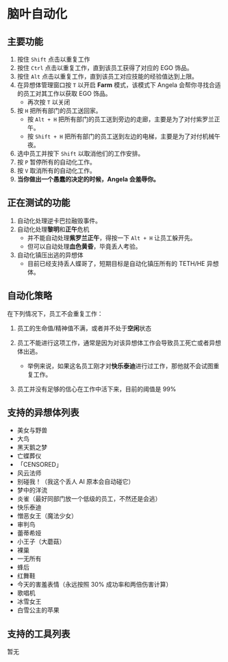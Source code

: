 # 脑叶自动化
 
## 主要功能

1. 按住 `Shift` 点击以重复工作
2. 按住 `Ctrl` 点击以重复工作，直到该员工获得了对应的 EGO 饰品。
3. 按住 `Alt` 点击以重复工作，直到该员工对应技能的经验值达到上限。
4. 在异想体管理窗口按 `T` 以开启 **Farm** 模式，该模式下 Angela 会帮你寻找合适的员工对其工作以获取 EGO 饰品。
   - 再次按 `T` 以关闭
6. 按 `H` 把所有部门的员工送回家。
   - 按 `Alt + H` 把所有部门的员工送到旁边的走廊，主要是为了对付紫罗兰正午。
   - 按 `Shift + H` 把所有部门的员工送到左边的电梯，主要是为了对付机械午夜。
9. 选中员工并按下 `Shift` 以取消他们的工作安排。
8. 按 `P` 暂停所有的自动化工作。
11. 按 `V` 取消所有的自动化工作。
12. **当你做出一个愚蠢的决定的时候，Angela 会羞辱你。**

## 正在测试的功能

1. 自动化处理逆卡巴拉融毁事件。
3. 自动化处理**黎明**和**正午**危机
   - 并不能自动处理**紫罗兰正午**，得按一下 `Alt + H` 让员工躲开先。
   - 但可以自动处理**血色黄昏**，毕竟丢人考验。
4. 自动化镇压出逃的异想体
   - 目前已经支持丢人蝶哥了，短期目标是自动化镇压所有的 TETH/HE 异想体。

## 自动化策略

在下列情况下，员工不会重复工作：

1. 员工的生命值/精神值不满，或者并不处于**空闲**状态

2. 员工不能进行这项工作，通常是因为对该异想体工作会导致员工死亡或者异想体出逃。
   - 举例来说，如果这名员工刚才对**快乐泰迪**进行过工作，那他就不会试图重复工作。

3. 员工并没有足够的信心在工作中活下来，目前的阈值是 99%

## 支持的异想体列表

- 美女与野兽
- 大鸟
- 黑天鹅之梦
- 亡蝶葬仪
- 「CENSORED」
- 风云法师
- 别碰我！（我这个丢人 AI 原本会自动碰它）
- 梦中的洋流
- 炎雀（最好同部门放一个低级的员工，不然还是会逃）
- 快乐泰迪
- 憎恶女王（魔法少女）
- 审判鸟
- 蕾蒂希娅
- 小王子（大蘑菇）
- 裸巢
- 一无所有
- 蜂后
- 红舞鞋
- 今天的害羞表情（永远按照 30% 成功率和两倍伤害计算）
- 歌唱机
- 冰雪女王
- 白雪公主的苹果

## 支持的工具列表

暂无

